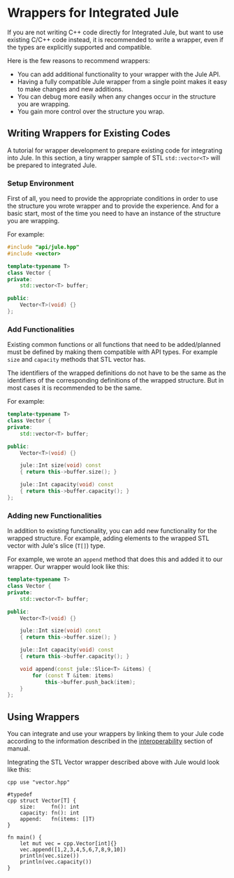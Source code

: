 # Wrappers for Integrated Jule

If you are not writing C++ code directly for Integrated Jule, but want to use existing C/C++ code instead, it is recommended to write a wrapper, even if the types are explicitly supported and compatible.

Here is the few reasons to recommend wrappers:
- You can add additional functionality to your wrapper with the Jule API.
- Having a fully compatible Jule wrapper from a single point makes it easy to make changes and new additions.
- You can debug more easily when any changes occur in the structure you are wrapping.
- You gain more control over the structure you wrap.

## Writing Wrappers for Existing Codes

A tutorial for wrapper development to prepare existing code for integrating into Jule. In this section, a tiny wrapper sample of STL `std::vector<T>` will be prepared to integrated Jule.

### Setup Environment

First of all, you need to provide the appropriate conditions in order to use the structure you wrote wrapper and to provide the experience. And for a basic start, most of the time you need to have an instance of the structure you are wrapping.

For example:
```cpp
#include "api/jule.hpp"
#include <vector>

template<typename T>
class Vector {
private:
    std::vector<T> buffer;

public:
    Vector<T>(void) {}
};

```

### Add Functionalities

Existing common functions or all functions that need to be added/planned must be defined by making them compatible with API types. For example `size` and `capacity` methods that STL vector has.

The identifiers of the wrapped definitions do not have to be the same as the identifiers of the corresponding definitions of the wrapped structure. But in most cases it is recommended to be the same.

For example:

```cpp
template<typename T>
class Vector {
private:
    std::vector<T> buffer;

public:
    Vector<T>(void) {}

    jule::Int size(void) const
    { return this->buffer.size(); }

    jule::Int capacity(void) const
    { return this->buffer.capacity(); }
};
```

### Adding new Functionalities

In addition to existing functionality, you can add new functionality for the wrapped structure. For example, adding elements to the wrapped STL vector with Jule's slice (`T[]`) type.

For example, we wrote an `append` method that does this and added it to our wrapper. Our wrapper would look like this:
```cpp
template<typename T>
class Vector {
private:
    std::vector<T> buffer;

public:
    Vector<T>(void) {}

    jule::Int size(void) const
    { return this->buffer.size(); }

    jule::Int capacity(void) const
    { return this->buffer.capacity(); }

    void append(const jule::Slice<T> &items) {
        for (const T &item: items)
            this->buffer.push_back(item);
    }
};
```

## Using Wrappers

You can integrate and use your wrappers by linking them to your Jule code according to the information described in the [interoperability](/integrated-jule/interoperability/) section of manual.

Integrating the STL Vector wrapper described above with Jule would look like this:
```jule
cpp use "vector.hpp"

#typedef
cpp struct Vector[T] {
    size:     fn(): int
    capacity: fn(): int
    append:   fn(items: []T)
}

fn main() {
    let mut vec = cpp.Vector[int]{}
    vec.append([1,2,3,4,5,6,7,8,9,10])
    println(vec.size())
    println(vec.capacity())
}
```
